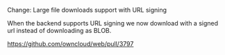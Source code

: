 Change: Large file downloads support with URL signing

When the backend supports URL signing we now download with a signed url instead of downloading as BLOB.

https://github.com/owncloud/web/pull/3797
